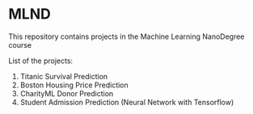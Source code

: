 # MLND
This repository contains projects in the Machine Learning NanoDegree course

List of the projects:
1) Titanic Survival Prediction
2) Boston Housing Price Prediction
3) CharityML Donor Prediction
4) Student Admission Prediction (Neural Network with Tensorflow)
